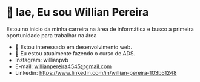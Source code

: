 # 👋 Iae, Eu sou Willian Pereira 
Estou no inicio da minha carreira na área de informática e busco a primeira oportunidade para trabalhar na área
- 👀 Estou interessado em desenvolvimento web.
- 🌱 Eu estou atualmente fazendo o curso de ADS.
- Instagram: willianpvb 
- E-mail: willianpereira4545@gmail.com
- Linkedin: https://www.linkedin.com/in/willian-pereira-103b51248

<!---
Willianpvb/Willianpvb is a ✨ special ✨ repository because its `README.md` (this file) appears on your GitHub profile.
You can click the Preview link to take a look at your changes.
--->
